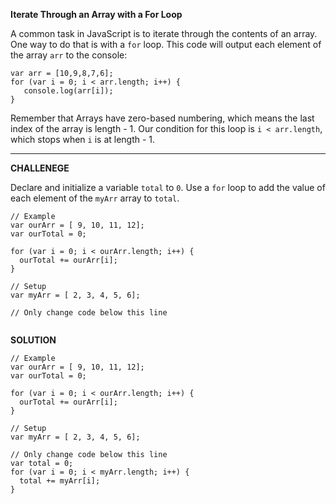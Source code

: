 **Iterate Through an Array with a For Loop**


A common task in JavaScript is to iterate through the contents of an array. One way to do that is with a `for` loop. This code will output each element of the array `arr` to the console:

```
var arr = [10,9,8,7,6];
for (var i = 0; i < arr.length; i++) {
   console.log(arr[i]);
}
```

Remember that Arrays have zero-based numbering, which means the last index of the array is length - 1. Our condition for this loop is `i < arr.length`, which stops when `i` is at length - 1.

---------------------

**CHALLENEGE**

Declare and initialize a variable `total` to `0`. Use a `for` loop to add the value of each element of the `myArr` array to `total`.

```
// Example
var ourArr = [ 9, 10, 11, 12];
var ourTotal = 0;

for (var i = 0; i < ourArr.length; i++) {
  ourTotal += ourArr[i];
}

// Setup
var myArr = [ 2, 3, 4, 5, 6];

// Only change code below this line


```

**SOLUTION**

```
// Example
var ourArr = [ 9, 10, 11, 12];
var ourTotal = 0;

for (var i = 0; i < ourArr.length; i++) {
  ourTotal += ourArr[i];
}

// Setup
var myArr = [ 2, 3, 4, 5, 6];

// Only change code below this line
var total = 0;
for (var i = 0; i < myArr.length; i++) {
  total += myArr[i];
}
```
